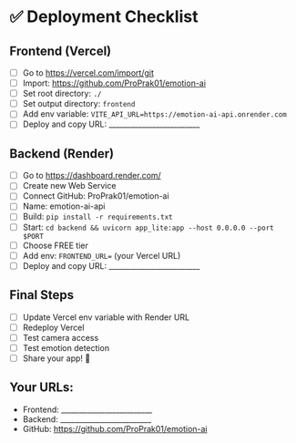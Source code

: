 # ✅ Deployment Checklist

## Frontend (Vercel)
- [ ] Go to https://vercel.com/import/git
- [ ] Import: https://github.com/ProPrak01/emotion-ai
- [ ] Set root directory: `./`
- [ ] Set output directory: `frontend`
- [ ] Add env variable: `VITE_API_URL=https://emotion-ai-api.onrender.com`
- [ ] Deploy and copy URL: _________________________

## Backend (Render)
- [ ] Go to https://dashboard.render.com/
- [ ] Create new Web Service
- [ ] Connect GitHub: ProPrak01/emotion-ai
- [ ] Name: emotion-ai-api
- [ ] Build: `pip install -r requirements.txt`
- [ ] Start: `cd backend && uvicorn app_lite:app --host 0.0.0.0 --port $PORT`
- [ ] Choose FREE tier
- [ ] Add env: `FRONTEND_URL=` (your Vercel URL)
- [ ] Deploy and copy URL: _________________________

## Final Steps
- [ ] Update Vercel env variable with Render URL
- [ ] Redeploy Vercel
- [ ] Test camera access
- [ ] Test emotion detection
- [ ] Share your app! 🎉

## Your URLs:
- Frontend: _________________________
- Backend: _________________________
- GitHub: https://github.com/ProPrak01/emotion-ai